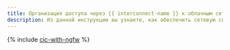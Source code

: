 ```yaml
---
title: Организация доступа через {{ interconnect-name }} к облачным сетям, размещенным за NGFW
description: Из данной инструкции вы узнаете, как обеспечить сетевую связность инфраструктуры клиента с защищенной высокодоступной сетевой инфраструктурой на основе Next-Generation Firewall с помощью услуги {{ interconnect-full-name }}
---
```


{% include [cic-with-ngfw](../../_tutorials/routing/cic-with-ngfw.md) %}